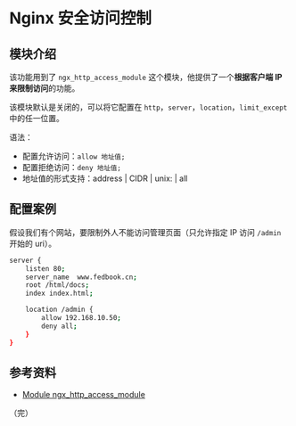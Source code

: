 # Nginx 安全访问控制

## 模块介绍

该功能用到了 `ngx_http_access_module` 这个模块，他提供了一个**根据客户端 IP 来限制访问**的功能。

该模块默认是关闭的，可以将它配置在 `http`，`server`，`location`，`limit_except` 中的任一位置。

语法：

* 配置允许访问：`allow 地址值;`
* 配置拒绝访问：`deny 地址值;`
* 地址值的形式支持：address | CIDR | unix: | all

## 配置案例

假设我们有个网站，要限制外人不能访问管理页面（只允许指定 IP 访问 `/admin` 开始的 uri）。

```bash {8,9}
server {
    listen 80;
    server_name  www.fedbook.cn;
    root /html/docs;
    index index.html;

    location /admin {
        allow 192.168.10.50;
        deny all;
    }
}
```

## 参考资料

* [Module ngx_http_access_module](http://nginx.org/en/docs/http/ngx_http_access_module.html "Module ngx_http_access_module")

（完）
